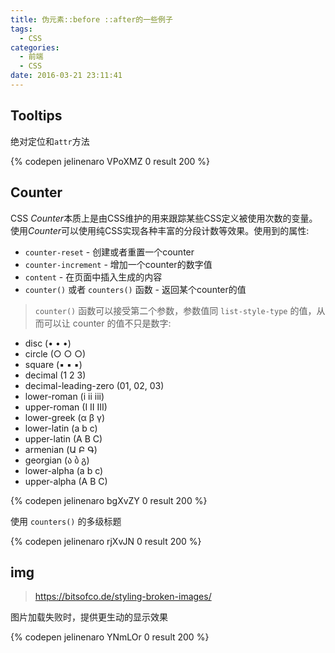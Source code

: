 ```yaml
---
title: 伪元素::before ::after的一些例子
tags:
  - CSS
categories:
  - 前端
  - CSS
date: 2016-03-21 23:11:41
---
```


## Tooltips

绝对定位和`attr`方法

{% codepen jelinenaro VPoXMZ 0 result 200 %}

<!-- more -->

## Counter

CSS *Counter*本质上是由CSS维护的用来跟踪某些CSS定义被使用次数的变量。使用*Counter*可以使用纯CSS实现各种丰富的分段计数等效果。使用到的属性:

* `counter-reset` - 创建或者重置一个counter
* `counter-increment` - 增加一个counter的数字值
* `content` - 在页面中插入生成的内容
* `counter()` 或者 `counters()` 函数 - 返回某个counter的值

> `counter()` 函数可以接受第二个参数，参数值同 `list-style-type` 的值，从而可以让 counter 的值不只是数字:
  * disc (• • •)
  * circle (○ ○ ○)
  * square (▪ ▪ ▪)
  * decimal (1 2 3)
  * decimal-leading-zero (01, 02, 03)
  * lower-roman (i ii iii)
  * upper-roman (I II III)
  * lower-greek (α β γ)
  * lower-latin (a b c)
  * upper-latin (A B C)
  * armenian (Ա Բ Գ)
  * georgian (ა ბ გ)
  * lower-alpha (a b c)
  * upper-alpha (A B C)

{% codepen jelinenaro bgXvZY 0 result 200 %}

使用 `counters()` 的多级标题

{% codepen jelinenaro rjXvJN 0 result 200 %}


## img

> https://bitsofco.de/styling-broken-images/

图片加载失败时，提供更生动的显示效果

{% codepen jelinenaro YNmLOr 0 result 200 %}